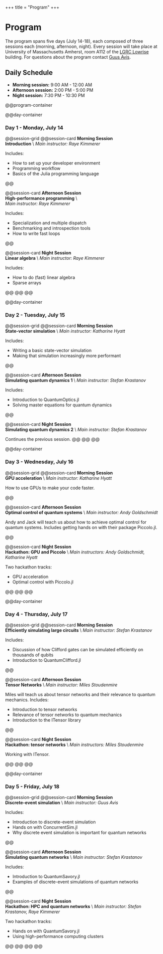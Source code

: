+++
title = "Program"
+++

# Program

The program spans five days (July 14-18), each composed of three sessions each (morning, afternoon, night).
Every session will take place at University of Massachusetts Amherst, room A112 of the [LGRC Lowrise](https://events.umass.edu/lederle_graduate_research_center_lgrc_lowrise) building.
For questions about the program contact [Guus Avis](mailto:gavis@umass.edu).

## Daily Schedule
- **Morning session:** 9:00 AM - 12:00 AM
- **Afternoon session:** 2:00 PM - 5:00 PM
- **Night session:** 7:30 PM - 10:30 PM

@@program-container

@@day-container
### Day 1 - Monday, July 14

@@session-grid
@@session-card
**Morning Session**  
**Introduction** \\
*Main instructor: Raye Kimmerer*

Includes:
- How to set up your developer environment
- Programming workflow
- Basics of the Julia programming language

@@

@@session-card
**Afternoon Session**  
**High-performance programming** \\  
*Main instructor: Raye Kimmerer*

Includes:
- Specialization and multiple dispatch
- Benchmarking and introspection tools
- How to write fast loops

@@

@@session-card
**Night Session**  
**Linear algebra** \\
*Main instructor: Raye Kimmerer*

Includes:
- How to do (fast) linear algebra
- Sparse arrays

@@
@@
@@

@@day-container
### Day 2 - Tuesday, July 15

@@session-grid
@@session-card
**Morning Session**  
**State-vector simulation** \\ 
*Main instructor: Katharine Hyatt*

Includes:
- Writing a basic state-vector simulation
- Making that simulation increasingly more performant

@@

@@session-card
**Afternoon Session**  
**Simulating quantum dynamics 1** \\
*Main instructor: Stefan Krastanov*

Includes:
- Introduction to QuantumOptics.jl
- Solving master equations for quantum dynamics

@@

@@session-card
**Night Session**  
**Simulating quantum dynamics 2** \\
*Main instructor: Stefan Krastanov*

Continues the previous session.
@@
@@
@@

@@day-container
### Day 3 - Wednesday, July 16

@@session-grid
@@session-card
**Morning Session**  
**GPU acceleration** \\ 
*Main instructor: Katharine Hyatt*

How to use GPUs to make your code faster.

@@

@@session-card
**Afternoon Session**  
**Optimal control of quantum systems** \\
*Main instructor: Andy Goldschmidt*

Andy and Jack will teach us about how to achieve optimal control for quantum systems.
Includes getting hands on with their package Piccolo.jl.


@@

@@session-card
**Night Session**  
**Hackathon: GPU and Piccolo** \\
*Main instructors: Andy Goldschmidt, Katharine Hyatt*

Two hackathon tracks:
- GPU acceleration
- Optimal control with Piccolo.jl

@@
@@
@@

@@day-container
### Day 4 - Thursday, July 17

@@session-grid
@@session-card
**Morning Session**  
**Efficiently simulating large circuits** \\
*Main instructor: Stefan Krastanov*

Includes:
- Discussion of how Clifford gates can be simulated efficiently on thousands of qubits
- Introduction to QuantumClifford.jl

@@

@@session-card
**Afternoon Session**  
**Tensor Networks** \\ 
*Main instructor: Miles Stoudenmire*

Miles will teach us about tensor networks and their relevance to quantum mechanics.
Includes:
- Introduction to tensor networks
- Relevance of tensor networks to quantum mechanics
- Introduction to the ITensor library

@@

@@session-card
**Night Session**  
**Hackathon: tensor networks** \\
*Main instructors: Miles Stoudenmire*

Working with ITensor.

@@
@@
@@

@@day-container
### Day 5 - Friday, July 18

@@session-grid
@@session-card
**Morning Session**  
**Discrete-event simulation** \\
*Main instructor: Guus Avis*

Includes:
- Introduction to discrete-event simulation
- Hands on with ConcurrentSim.jl
- Why discrete event simulation is important for quantum networks

@@

@@session-card
**Afternoon Session**  
**Simulating quantum networks** \\ 
*Main instructor: Stefan Krastanov*

Includes:
- Introduction to QuantumSavory.jl
- Examples of discrete-event simulations of quantum networks

@@

@@session-card
**Night Session**  
**Hackathon: HPC and quantum networks** \\
*Main instructor: Stefan Krastanov, Raye Kimmerer*

Two hackathon tracks:
- Hands on with QuantumSavory.jl
- Using high-performance computing clusters

@@
@@
@@
@@


